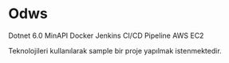 # Odws

Dotnet 6.0 MinAPI 
Docker
Jenkins CI/CD Pipeline
AWS EC2

Teknolojileri kullanılarak sample bir proje yapılmak istenmektedir.
